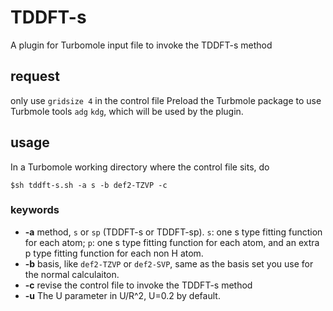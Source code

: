 # TDDFT-s
A plugin for Turbomole input file to invoke the TDDFT-s method
## request
only use `gridsize 4` in the control file
Preload the Turbmole package to use Turbmole tools `adg` `kdg`, which will be used by the plugin.

## usage
In a Turbomole working directory where the control file sits, do 
```
$sh tddft-s.sh -a s -b def2-TZVP -c 
```
### keywords
- **-a** method, `s` or `sp` (TDDFT-s or TDDFT-sp). `s`: one s type fitting function for each atom; `p`: one s type fitting function for each atom, and an extra p type fitting function for each non H atom.
- **-b** basis, like `def2-TZVP` or `def2-SVP`, same as the basis set you use for the normal calculaiton.
- **-c** revise the control file to invoke the TDDFT-s method
- **-u** The U parameter in U/R^2, U=0.2 by default. 
